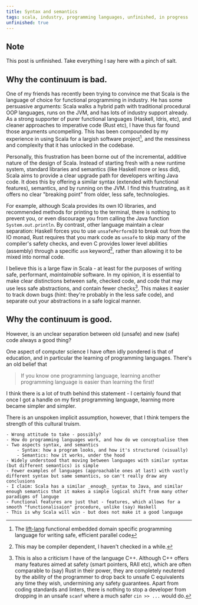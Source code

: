 ```yaml
---
title: Syntax and semantics
tags: scala, industry, programming languages, unfinished, in progress
unfinished: true
---
```


## Note

This post is unfinished. Take everything I say here with a pinch of salt. 

## Why the continuum is bad.

One of my friends has recently been trying to convince me that Scala is the language of choice for functional programming in industry. He has some persuasive arguments: Scala walks a hybrid path with traditional procedural OOP languages, runs on the JVM, and has lots of industry support already. As a strong supporter of purer functional languages (Haskell, Idris, etc), and cleaner approaches to imperative code (Rust etc), I have thus far found those arguments uncompelling. This has been compounded by my experience in using Scala for a largish software project[^1], and the messiness and complexity that it has unlocked in the codebase. 

Personally, this frustration has been borne out of the incremental, additive nature of the design of Scala. Instead of starting fresh with a new runtime system, standard libraries and semantics (like Haskell more or less did), Scala aims to provide a clear upgrade path for developers writing Java code. It does this by offering a similar syntax (extended with functional features), semantics, and by running on the JVM. I find this frustrating, as it offers no clear "breaking point" from older, less safe, technologies. 

For example, although Scala provides its own IO libraries, and recommended methods for printing to the terminal, there is nothing to prevent you, or even discourage you from calling the Java function `System.out.println`. By contrast, other language maintain a clear separation: Haskell forces you to use `unsafePerformIO` to break out from the IO monad, Rust requires that you mark code as `unsafe` to skip many of the compiler's safety checks, and even C provides lower level abilities (assembly) through a specific `asm` keyword[^2], rather than allowing it to be mixed into normal code.

I believe this is a large flaw in Scala - at least for the purposes of writing safe, performant, *maintainable* software. In my opinion, it is essential to make clear distinctions between safe, checked code, and code that may use less safe abstractions, and contain fewer checks[^3]. This makes it easier to track down bugs (hint: they're probably in the less safe code), and separate out your abstractions in a safe logical manner.

## Why the continuum is good.

However, is an unclear separation between old (unsafe) and new (safe) code always a good thing? 

One aspect of computer science I have often idly pondered is that of education, and in particular the learning of programming languages. There's an old belief that 

> If you know one programming language, learning another programming language is easier than learning the first!

I think there is a lot of truth behind this statement - I certainly found that once I got a handle on my first programming language, learning more became simpler and simpler. 

There is an unspoken implicit assumption, however, that I think tempers the strength of this cultural truism. 




    - Wrong attitude to take - possibly?
    - How do programming languages work, and how do we conceptualise them
    - Two aspects syntax, and semantics
    	- Syntax: how a program looks, and how it's structured (visually)
    	- Semantics: how it works, under the hood
    - Widely understood that moving between languages with similar syntax (but different semantics) is simple
    - Fewer examples of languages (approachable ones at last) with vastly different syntax but same semantics, so can't really draw any conclusions
    - I claim: Scala has a similar _enough_ syntax to Java, and similar enough semantics that it makes a simple logical shift from many other paradigms of languge
    - Functional features are just that - features, which allows for a smooth "functionalisaion" procedure, unlike (say) Haskell
    - This is why Scala will win - but does not make it a good language

[^1]: The [lift-lang](http://www.lift-lang.org/) functional embedded domain specific programming language for writing safe, efficient parallel code
[^2]: This may be compiler dependent, I haven't checked in a while.
[^3]: This is also a criticism I have of the language C++. Although C++ offers many features aimed at safety (smart pointers, RAII etc), which are often comparable to (say) Rust in their power, they are completely neutered by the ability of the programmer to drop back to unsafe C equivalents any time they wish, undermining any safety guarantees. Apart from coding standards and linters, there is nothing to stop a developer from dropping in an unsafe `scanf` where a much safer `cin >> ...` would do.